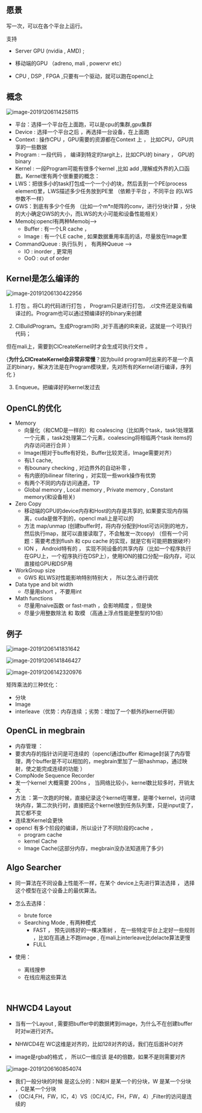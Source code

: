 

## 愿景

写一次，可以在各个平台上运行。

支持

- Server GPU (nvidia , AMD) ; 

- 移动端的GPU （adreno, mali , powervr  etc）
- CPU , DSP , FPGA ,只要有一个驱动，就可以跑在opencl上



## 概念

![image-20191206114258115](/home/linjinhao/.config/Typora/typora-user-images/image-20191206114258115.png)

- 平台：选择一个平台在上面跑，可以是cpu的集群,gpu集群
- Device : 选择一个平台之后 ，再选择一台设备，在上面跑
- Context :  操作CPU ，GPU需要的资源都在Context 上 ， 比如CPU，GPU共享的一些数据
- Program : 一段代码 ， 编译到特定的targit上，比如CPU的 binary  ， GPU的binary
-  Kernel :  一段Program可能有很多个kernel ,比如 add ,理解成外界的入口函数。Kernel里有两个很重要的概念：
  - LWS：把很多小的task打包成一个一个小的块，然后丢到一个PE(process element)里，LWS描述多少任务放到PE里 （依赖于平台 ，不同平台 的LWS参数不一样）
  - GWS：到底有多少个任务 （比如一个m*n矩阵的conv，进行分块计算 ，分块的大小确定GWS的大小，而LWS的大小可能和设备性能相关）
- Memobj:opencl有两种Memobj-->
  - Buffer : 有一个LR cache ，
  - Image : 有一个LE cache , 如果数据重用率高的话，尽量放在Image里
- CommandQueue : 执行队列 ， 有两种Queue -->
  - IO : inorder , 更常用 
  - OoO : out of order



## Kernel是怎么编译的

![image-20191206130422956](/home/linjinhao/.config/Typora/typora-user-images/image-20191206130422956.png)

1. 打包 。将CL的代码进行打包 ， Program只是进行打包， .cl文件还是没有编译过的。Program也可以通过预编译好的binary来创建 

2.  ClBuildProgram。生成Program(IR) ,对于高通的IR来说，这就是一个可执行代码；

   但在mali上，需要到ClCreateKernel时才会生成可执行文件 。

   {**为什么ClCreateKernel会非常非常慢**？因为build program时出来的不是一个真正的binary，解决方法是在Program模块里，先对所有的Kernel进行编译，序列化 }

3. Enqueue。把编译好的kernel发过去



## OpenCL的优化

- Memory
  - 向量化（和CMD是一样的）和 coalescing（比如两个task，task1处理第一个元素 ，task2处理第二个元素，coalescing将相临两个task items的内存访问进行合并 ）
  -  Image(相对于buffe有好处，Buffer比较灵活，Image需要对齐）
    - 有L1 cache, 
    - 有bounary checking , 对边界外的自动补零 ，
    - 有内嵌的bilinear filtering ，对实现一些work操作有优势
    - 有两个不同的内存访问通道，TP
  - Global memory , Local memory , Private memory , Constant memory(和设备相关)
- Zero Copy
  - 移动端的GPU的device内存和Host的内存是共享的, 如果要实现内存隔离，cuda是做不到的，opencl mali上是可以的
  - 方法 map/unmap (创建buffer时，将内存分配到Host可访问到的地方，然后执行map，就可以直接读取了，不会触发一次copy) （但有一个问题：需要考虑到flush 和 cpu cache 的实现，就是它有可能把数据破坏）
  - ION ， Android特有的 ， 实现不同设备的共享内存（比如一个程序执行在GPU上，一个程序执行在DSP上），使用ION的接口分配一段内存，可以直接给GPU和DSP用
- WorkGroup size
  - GWS 和LWS对性能影响特别特别大 ， 所以怎么进行调优
- Data type and bit width 
  - 尽量用short ，不要用int  
- Math functions
  - 尽量用naive函数 or fast-math ，会影响精度 ，但是快
  - 尽量少用整数除法 和 取模 （高通上浮点性能是整型的10倍）

## 例子

![image-20191206141831642](/home/linjinhao/.config/Typora/typora-user-images/image-20191206141831642.png)

![image-20191206141846427](/home/linjinhao/.config/Typora/typora-user-images/image-20191206141846427.png)

![image-20191206142320976](/home/linjinhao/.config/Typora/typora-user-images/image-20191206142320976.png)

矩阵乘法的三种优化：

- 分块
- Image
- interleave（优势：内存连续 ；劣势：增加了一个额外的kernel开销）



## OpenCL in megbrain

-  内存管理 ：
  - 要求内存的指针访问是可连续的（opencl通过buffer 和image封装了内存管理，两个buffer是不可以相加的，megbrain里加了一层hashmap，通过映射，使之能完成连续的功能 ）
-  CompNode Sequence Recorder
  - 发一个kernel 大概需要 200ns ， 当网络比较小，kernel数比较多时，开销太大
  - 方法 ：第一次跑的时候，直接纪录这个kernel在哪里，是哪个kernel，访问啸块内存，第二次执行时，直接把这个kernel放到任务队列里，只是input变了，其它都不变
  - 连续发Kernel会更快
- opencl 有多个阶段的编译，所以设计了不同阶段的cache ， 
  -  program cache 
  - kernel Cache 
  - Image Cache(这部分内存，megbrain没办法知道用了多少)



## Algo Searcher

- 同一算法在不同设备上性能不一样，在某个 device上先进行算法选择 ， 选择这个模型在这个设备上的最优算法。

- 怎么去选择：
  - brute force 
  - Searching Mode , 有两种模式
    - FAST  ， 预先训练好的一棵决策树 ， 在一些特定平台上定好一些规则 ，比如在高通上不跑image , 在mali上interleave比delacte算法更慢
    - FULL
- 使用：
  - 离线搜参
  - 在线应用这些算法

​	

## NHWCD4 Layout

- 当有一个Layout , 需要把buffer中的数据拷到image，为什么不在创建buffer时对w进行对齐。

- NHWCD4在 WC这维是对齐的，比如128对齐的话，我们在后面补0对齐

- image是rgba的格式  ， 所以C一维应该 是4的倍数，如果不是则需要对齐

![image-20191206160854074](/home/linjinhao/.config/Typora/typora-user-images/image-20191206160854074.png)

- 我们一般分块的时候 是这么分的：N和H 是某一个的分块，W 是某一个分块 ，C是某一个分块
- （OC/4,FH，FW，IC，4）VS（0C/4,IC，FH，FW，4）,Filter的访问是连续的